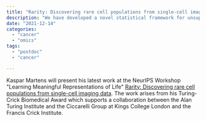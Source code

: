 ```yaml
---
title: "Rarity: Discovering rare cell populations from single-cell imaging data"
description: "We have developed a novel statistical framework for unsupervised clustering, named Rarity, that enables the discovery process for rare cell types to be more robust, consistent and interpretable. We achieve this by devising a novel clustering method based on a Bayesian latent variable model in which we assign cells to inferred latent binary on/off expression profiles. This lets us achieve increased sensitivity to rare cell populations while also allowing us to control and interpret potential false positive discoveries.  We demonstrate the utility of our methods using a number of existing and novel IMC data sets.."
date: "2021-12-14"
categories:
  - "cancer"
  - "omics"
tags:
  - "postdoc"
  - "cancer"

---
```


Kaspar Martens will present his latest work at the NeurIPS Workshop "Learning Meaningful Representations of Life"
[Rarity: Discovering rare cell populations from single-cell imaging data](https://drive.google.com/file/d/1r9TINxfXgB_cs4bOcT7ZYZjF5IMcb4X6/view). The work arises from his Turing-Crick Biomedical Award which supports a collaboration between the Alan Turing Institute and the Ciccarelli Group at Kings College London and the Francis Crick Institute. 
